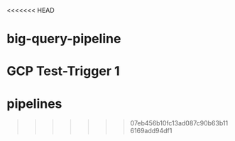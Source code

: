 <<<<<<< HEAD
# big-query-pipeline

GCP
Test-Trigger 1
=======
# pipelines
>>>>>>> 07eb456b10fc13ad087c90b63b116169add94df1
